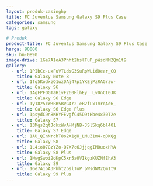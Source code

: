 ```yaml
---
layout: produk-casinghp
title: FC Juventus Samsung Galaxy S9 Plus Case
categories: samsung
tags: galaxy

# Produk
product-title: FC Juventus Samsung Galaxy S9 Plus Case
harga: 90000
sku: hn-0890
image-drive: 1Ge7A1oA3Phht2bslTuP_pWsdNM2Qm1t9
gallery:
  - url: 1PIbCc-uxFuVTLdsG3SuRpWLid0ear_CO
    title: Galaxy Note 8
  - url: 1fg5KodxzO1wzDAj47p1YKEjPzRAGrzw-
    title: Galaxy S6
  - url: 1AgFPFOGTaHivF260HlhEy__Lv0nCI0JK
    title: Galaxy S6 Edge
  - url: 1y1825cWRBB5BVG4r2-eB2fLx1mrqAd6_
    title: Galaxy S6 Edge Plus
  - url: 1psydC9n8KHYFEvgfC45D9tHbe4x30T2e
    title: Galaxy S7
  - url: 13Mgs2qtJdkxWvAHMjNB-JSl5kq6bl401
    title: Galaxy S7 Edge
  - url: 1AU_QInNrchT8o2X1gH_LMuZ1m4-qOKQg
    title: Galaxy S8
  - url: 1L4io07GzYZo-O7X7c6JjjqgIM0uoxHYA
    title: Galaxy S8 Plus
  - url: 1NwgSwoi2oKpC5xr5a0VIkgzKUZNfEhA3
    title: Galaxy S9
  - url: 1Ge7A1oA3Phht2bslTuP_pWsdNM2Qm1t9
    title: Galaxy S9 Plus
---
```

